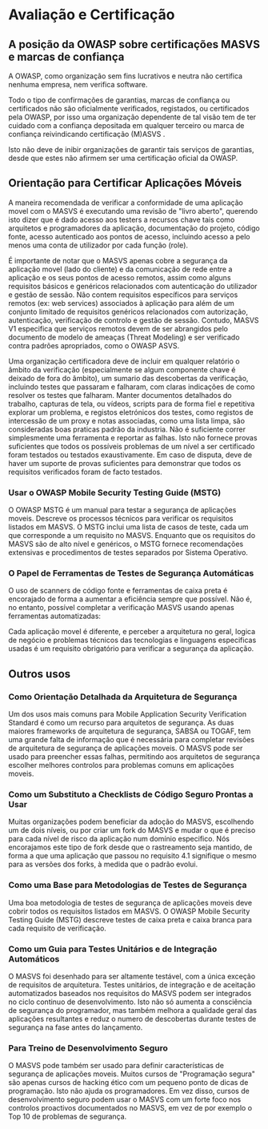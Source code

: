 
# Avaliação e Certificação

## A posição da OWASP sobre certificações MASVS e marcas de confiança

A OWASP, como organização sem fins lucrativos e neutra não certifica nenhuma empresa, nem verifica software.

Todo o tipo de confirmações de garantias, marcas de confiança ou certificados não são oficialmente verificados, registados, ou certificados  pela OWASP, por isso uma organização dependente de tal visão tem de ter cuidado com a confiança depositada em qualquer terceiro ou marca de confiança reivindicando certificação (M)ASVS .

Isto não deve de inibir organizações de garantir tais serviços de garantias, desde que estes não afirmem ser uma certificação oficial da OWASP.

## Orientação para Certificar Aplicações Móveis

A maneira recomendada de verificar a conformidade de uma aplicação movel com o MASVS é executando uma revisão de "livro aberto", querendo isto dizer que é dado acesso aos testers a recursos chave tais como arquitetos e programadores da aplicação, documentação do projeto, código fonte, acesso autenticado aos pontos de acesso, incluindo acesso a pelo menos uma conta de utilizador por cada função (role).

É importante de notar que o MASVS apenas cobre a segurança da aplicação movel (lado do cliente) e da comunicação de rede entre a aplicação e os seus pontos de acesso remotos, assim como alguns requisitos básicos e genéricos relacionados com autenticação do utilizador e gestão de sessão.  Não contem requisitos específicos para serviços remotos (ex: web services) associados à aplicação para além de um conjunto limitado de requisitos genéricos relacionados com autorização, autenticação, verificação de controlo e gestão de sessão. Contudo, MASVS V1 especifica que serviços remotos devem de ser abrangidos pelo documento de modelo de ameaças (Threat Modeling) e ser verificado contra padrões apropriados, como o OWASP ASVS.

Uma organização certificadora deve de incluir em qualquer relatório o âmbito da verificação (especialmente se algum componente chave é deixado de fora do âmbito), um sumario das descobertas da verificação, incluindo testes que passaram e falharam, com claras indicações de como resolver os testes que falharam. Manter documentos detalhados do trabalho, capturas de tela, ou vídeos, scripts para de forma fiel e repetitiva explorar um problema, e registos eletrónicos dos testes, como registos de intercessão de um proxy e notas associadas, como uma lista limpa, são consideradas boas praticas padrão da industria. Não é suficiente correr simplesmente uma ferramenta e reportar as falhas. Isto não fornece provas suficientes que todos os possíveis problemas de um nível a ser certificado foram testados ou testados exaustivamente. Em caso de disputa, deve de haver um suporte de provas suficientes para demonstrar que todos os requisitos verificados foram de facto testados.

<!-- \pagebreak -->

### Usar o OWASP Mobile Security Testing Guide (MSTG)

O OWASP MSTG é um manual para testar a segurança de aplicações moveis. Descreve os processos técnicos para verificar os requisitos listados em MASVS. O MSTG inclui uma lista de casos de teste, cada um que corresponde a um requisito no MASVS. Enquanto que os requisitos do MASVS são de alto nível e genéricos, o MSTG fornece recomendações extensivas e procedimentos de testes separados por Sistema Operativo.

### O Papel de Ferramentas de Testes de Segurança Automáticas

O uso de scanners de código fonte e ferramentas de caixa preta é encorajado de forma a aumentar a eficiência sempre que possível. Não é, no entanto, possível completar a verificação MASVS usando apenas ferramentas automatizadas:

Cada aplicação movel é diferente, e perceber a arquitetura no geral, logica de negócio e problemas técnicos das tecnologias e linguagens especificas usadas é um requisito obrigatório para verificar a segurança da aplicação.

## Outros usos

### Como Orientação Detalhada da Arquitetura de Segurança

Um dos usos mais comuns para Mobile Application Security Verification Standard é como um recurso para arquitetos de segurança. As duas maiores frameworks de arquitetura de segurança, SABSA ou TOGAF, tem uma grande falta de informação que é necessária para completar revisões de arquitetura de segurança de aplicações moveis. O MASVS pode ser usado para preencher essas falhas, permitindo aos arquitetos de segurança escolher melhores controlos para problemas comuns em aplicações moveis.

### Como um Substituto a Checklists de Código Seguro Prontas a Usar

Muitas organizações podem beneficiar da adoção do MASVS, escolhendo um de dois níveis, ou por criar um fork do MASVS e mudar o que é preciso para cada nível de risco da aplicação num domínio especifico. Nós encorajamos este tipo de fork desde que o rastreamento seja mantido, de forma a que uma aplicação que passou no requisito 4.1 signifique o mesmo para as versões dos forks, à medida que o padrão evolui.

### Como uma Base para Metodologias de Testes de Segurança

Uma boa metodologia de testes de segurança de aplicações moveis deve cobrir todos os requisitos listados em MASVS. O OWASP Mobile Security Testing Guide (MSTG) descreve testes de caixa preta e caixa branca para cada requisito de verificação.

### Como um Guia para Testes Unitários e de Integração Automáticos

O MASVS foi desenhado para ser altamente testável, com a única exceção de requisitos de arquitetura. Testes unitários, de integração e de aceitação automatizados baseados nos requisitos do MASVS podem ser integrados no ciclo continuo de desenvolvimento. Isto não só aumenta a consciência de segurança do programador, mas também melhora a qualidade geral das aplicações resultantes e reduz o numero de descobertas durante testes de segurança na fase antes do lançamento.

### Para Treino de Desenvolvimento Seguro

O MASVS pode também ser usado para definir características de segurança de aplicações moveis. Muitos cursos de "Programação segura" são apenas cursos de hacking ético com um pequeno ponto de dicas de programação. Isto não ajuda os programadores. Em vez disso, cursos de desenvolvimento seguro podem usar o MASVS com um forte foco nos controlos proactivos documentados no MASVS, em vez de por exemplo o Top 10 de problemas de segurança.
